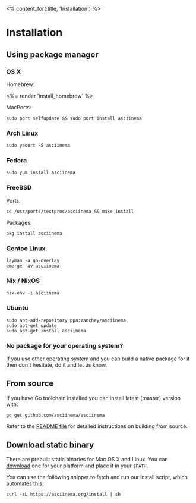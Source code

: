 <% content_for(:title, 'Installation') %>

# Installation

## Using package manager

### OS X

Homebrew:

<%= render 'install_homebrew' %>

MacPorts:

    sudo port selfupdate && sudo port install asciinema

### Arch Linux

    sudo yaourt -S asciinema

### Fedora

    sudo yum install asciinema

### FreeBSD

Ports:

    cd /usr/ports/textproc/asciinema && make install

Packages:

    pkg install asciinema

### Gentoo Linux

    layman -a go-overlay
    emerge -av asciinema

### Nix / NixOS

    nix-env -i asciinema

### Ubuntu

    sudo apt-add-repository ppa:zanchey/asciinema
    sudo apt-get update
    sudo apt-get install asciinema

### No package for your operating system?

If you use other operating system and you can build a native package
for it then don't hesitate, do it and let us know.

## From source

If you have Go toolchain installed you can install latest (master) version with:

    go get github.com/asciinema/asciinema

Refer to the
[README file](https://github.com/asciinema/asciinema/blob/master/README.md)
for detailed instructions on building from source.

## Download static binary

There are prebuilt static binaries for Mac OS X and Linux. You can
[download](https://github.com/asciinema/asciinema/releases) one
for your platform and place it in your `$PATH`.

You can use the following snippet to fetch and run our install script, which automates this:

    curl -sL https://asciinema.org/install | sh
